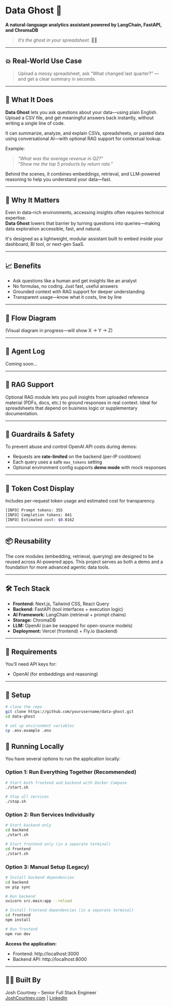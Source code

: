 # Data Ghost 👻

**A natural-language analytics assistant powered by LangChain, FastAPI, and ChromaDB**

> *It’s the ghost in your spreadsheet.* 🕵️‍♂️

&#x20;

---

## 💥 Real-World Use Case

> Upload a messy spreadsheet, ask “What changed last quarter?” — and get a clear summary in seconds.

---

## 🧠 What It Does

**Data Ghost** lets you ask questions about your data—using plain English.\
Upload a CSV file, and get meaningful answers back instantly, without writing a single line of code.

It can summarize, analyze, and explain CSVs, spreadsheets, or pasted data using conversational AI—with optional RAG support for contextual lookup.

Example:

> *"What was the average revenue in Q2?"*\
> *"Show me the top 5 products by return rate."*

Behind the scenes, it combines embeddings, retrieval, and LLM-powered reasoning to help you understand your data—fast.

---

## 🚀 Why It Matters

Even in data-rich environments, accessing insights often requires technical expertise.\
**Data Ghost** lowers that barrier by turning questions into queries—making data exploration accessible, fast, and natural.

It's designed as a lightweight, modular assistant built to embed inside your dashboard, BI tool, or next-gen SaaS.

---

## 📈 Benefits

- Ask questions like a human and get insights like an analyst
- No formulas, no coding. Just fast, useful answers
- Grounded context with RAG support for deeper understanding
- Transparent usage—know what it costs, line by line

---

## 🔁 Flow Diagram

(Visual diagram in progress—will show X → Y → Z)

---

## 📜 Agent Log

Coming soon...

---

## 🧠 RAG Support

Optional RAG module lets you pull insights from uploaded reference material (PDFs, docs, etc.) to ground responses in real context. Ideal for spreadsheets that depend on business logic or supplementary documentation.

---

## 🔐 Guardrails & Safety

To prevent abuse and control OpenAI API costs during demos:

- Requests are **rate-limited** on the backend (per-IP cooldown)
- Each query uses a safe `max_tokens` setting
- Optional environment config supports **demo mode** with mock responses

---

## 💸 Token Cost Display

Includes per-request token usage and estimated cost for transparency.

```bash
[INFO] Prompt tokens: 355
[INFO] Completion tokens: 841
[INFO] Estimated cost: $0.0162
```

---

## 📦 Reusability

The core modules (embedding, retrieval, querying) are designed to be reused across AI-powered apps. This project serves as both a demo and a foundation for more advanced agentic data tools.

---

## 🛠️ Tech Stack

- ****Frontend:**** Next.js, Tailwind CSS, React Query
- ****Backend:**** FastAPI (tool interfaces + execution logic)
- ****AI Framework:**** LangChain (retrieval + prompt chains)
- ****Storage:**** ChromaDB
- ****LLM:**** OpenAI (can be swapped for open-source models)
- ****Deployment:**** Vercel (frontend) + Fly.io (backend)

---

## 🔑 Requirements

You’ll need API keys for:

- OpenAI (for embeddings and reasoning)

---

## 💪 Setup

```bash
# clone the repo
git clone https://github.com/yourusername/data-ghost.git
cd data-ghost

# set up environment variables
cp .env.example .env
```

## 🚀 Running Locally

You have several options to run the application locally:

### Option 1: Run Everything Together (Recommended)
```bash
# Start both frontend and backend with Docker Compose
./start.sh

# Stop all services
./stop.sh
```

### Option 2: Run Services Individually
```bash
# Start backend only
cd backend
./start.sh

# Start frontend only (in a separate terminal)
cd frontend
./start.sh
```

### Option 3: Manual Setup (Legacy)
```bash
# Install backend dependencies
cd backend
uv pip sync

# Run backend
uvicorn src.main:app --reload

# Install frontend dependencies (in a separate terminal)
cd frontend
npm install

# Run frontend
npm run dev
```

**Access the application:**
- Frontend: http://localhost:3000
- Backend API: http://localhost:8000

---

## 🧑‍💻 Built By

Josh Courtney – Senior Full Stack Engineer\
[JoshCourtney.com](https://joshcourtney.com) | [LinkedIn](https://www.linkedin.com/in/joshcourtney402/)

